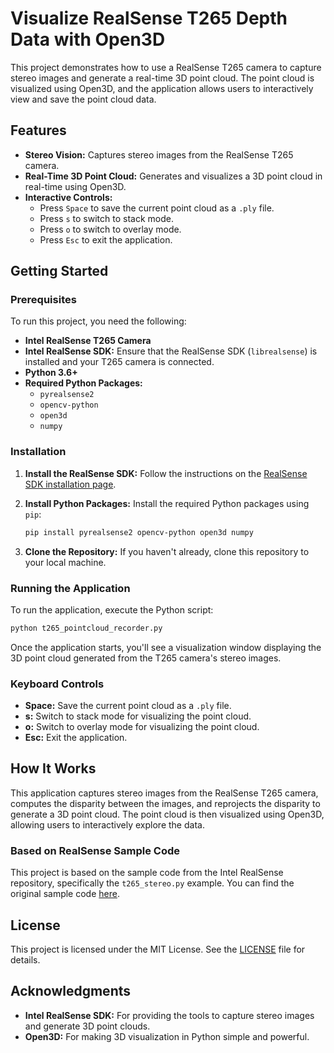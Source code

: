 # Visualize RealSense T265 Depth Data with Open3D

This project demonstrates how to use a RealSense T265 camera to capture stereo images and generate a real-time 3D point cloud. The point cloud is visualized using Open3D, and the application allows users to interactively view and save the point cloud data.

## Features

- **Stereo Vision:** Captures stereo images from the RealSense T265 camera.
- **Real-Time 3D Point Cloud:** Generates and visualizes a 3D point cloud in real-time using Open3D.
- **Interactive Controls:**
  - Press `Space` to save the current point cloud as a `.ply` file.
  - Press `s` to switch to stack mode.
  - Press `o` to switch to overlay mode.
  - Press `Esc` to exit the application.

## Getting Started

### Prerequisites

To run this project, you need the following:

- **Intel RealSense T265 Camera**
- **Intel RealSense SDK:** Ensure that the RealSense SDK (`librealsense`) is installed and your T265 camera is connected.
- **Python 3.6+**
- **Required Python Packages:**
  - `pyrealsense2`
  - `opencv-python`
  - `open3d`
  - `numpy`

### Installation

1. **Install the RealSense SDK:**
   Follow the instructions on the [RealSense SDK installation page](https://github.com/IntelRealSense/librealsense/blob/master/doc/installation.md).

2. **Install Python Packages:**
   Install the required Python packages using `pip`:
   ```bash
   pip install pyrealsense2 opencv-python open3d numpy
   ```

3. **Clone the Repository:**
   If you haven't already, clone this repository to your local machine.

### Running the Application

To run the application, execute the Python script:

```bash
python t265_pointcloud_recorder.py
```

Once the application starts, you'll see a visualization window displaying the 3D point cloud generated from the T265 camera's stereo images.

### Keyboard Controls

- **Space:** Save the current point cloud as a `.ply` file.
- **s:** Switch to stack mode for visualizing the point cloud.
- **o:** Switch to overlay mode for visualizing the point cloud.
- **Esc:** Exit the application.

## How It Works

This application captures stereo images from the RealSense T265 camera, computes the disparity between the images, and reprojects the disparity to generate a 3D point cloud. The point cloud is then visualized using Open3D, allowing users to interactively explore the data.


### Based on RealSense Sample Code

This project is based on the sample code from the Intel RealSense repository, specifically the `t265_stereo.py` example. You can find the original sample code [here](https://github.com/IntelRealSense/librealsense/blob/v2.53.1/wrappers/python/examples/t265_stereo.py).


## License

This project is licensed under the MIT License. See the [LICENSE](LICENSE) file for details.

## Acknowledgments

- **Intel RealSense SDK:** For providing the tools to capture stereo images and generate 3D point clouds.
- **Open3D:** For making 3D visualization in Python simple and powerful.
